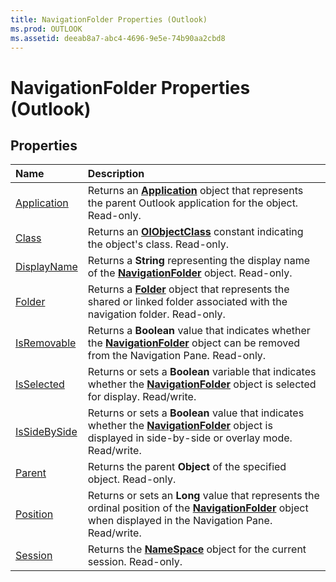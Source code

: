 ```yaml
---
title: NavigationFolder Properties (Outlook)
ms.prod: OUTLOOK
ms.assetid: deeab8a7-abc4-4696-9e5e-74b90aa2cbd8
---
```



# NavigationFolder Properties (Outlook)

## Properties



|**Name**|**Description**|
|:-----|:-----|
|[Application](navigationfolder-application-property-outlook.md)|Returns an  **[Application](application-object-outlook.md)** object that represents the parent Outlook application for the object. Read-only.|
|[Class](navigationfolder-class-property-outlook.md)|Returns an  **[OlObjectClass](olobjectclass-enumeration-outlook.md)** constant indicating the object's class. Read-only.|
|[DisplayName](navigationfolder-displayname-property-outlook.md)|Returns a  **String** representing the display name of the **[NavigationFolder](navigationfolder-object-outlook.md)** object. Read-only.|
|[Folder](navigationfolder-folder-property-outlook.md)|Returns a  **[Folder](folder-object-outlook.md)** object that represents the shared or linked folder associated with the navigation folder. Read-only.|
|[IsRemovable](navigationfolder-isremovable-property-outlook.md)|Returns a  **Boolean** value that indicates whether the **[NavigationFolder](navigationfolder-object-outlook.md)** object can be removed from the Navigation Pane. Read-only.|
|[IsSelected](navigationfolder-isselected-property-outlook.md)|Returns or sets a  **Boolean** variable that indicates whether the **[NavigationFolder](navigationfolder-object-outlook.md)** object is selected for display. Read/write.|
|[IsSideBySide](navigationfolder-issidebyside-property-outlook.md)|Returns or sets a  **Boolean** value that indicates whether the **[NavigationFolder](navigationfolder-object-outlook.md)** object is displayed in side-by-side or overlay mode. Read/write.|
|[Parent](navigationfolder-parent-property-outlook.md)|Returns the parent  **Object** of the specified object. Read-only.|
|[Position](navigationfolder-position-property-outlook.md)|Returns or sets an  **Long** value that represents the ordinal position of the **[NavigationFolder](navigationfolder-object-outlook.md)** object when displayed in the Navigation Pane. Read/write.|
|[Session](navigationfolder-session-property-outlook.md)|Returns the  **[NameSpace](namespace-object-outlook.md)** object for the current session. Read-only.|

